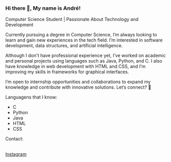 ### Hi there 👋, My name is André!

Computer Science Student | Passionate About Technology and Development

Currently pursuing a degree in Computer Science, I’m always looking to learn and gain new experiences in the tech field. I’m interested in software development, data structures, and artificial intelligence.

Although I don't have professional experience yet, I’ve worked on academic and personal projects using languages such as Java, Python, and C. I also have knowledge in web development with HTML and CSS, and I’m improving my skills in frameworks for graphical interfaces.

I’m open to internship opportunities and collaborations to expand my knowledge and contribute with innovative solutions. Let’s connect? 🚀        

<p>Languagens that I know:</p>
<ul>
 <li>C</li>
 <li>Python</li>
 <li>Java</li>
 <li>HTML</li>
 <li>CSS</li>
</ul>


<p>Contact:</p> <br>
<a href="https://www.instagram.com/andre_brito_santos/">Instagram</a>
